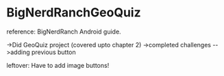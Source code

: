 # BigNerdRanchGeoQuiz

reference: BigNerdRanch Android guide.

->Did GeoQuiz project (covered upto chapter 2)
->completed challenges
  -->adding previous button

leftover:
Have to add image buttons!
